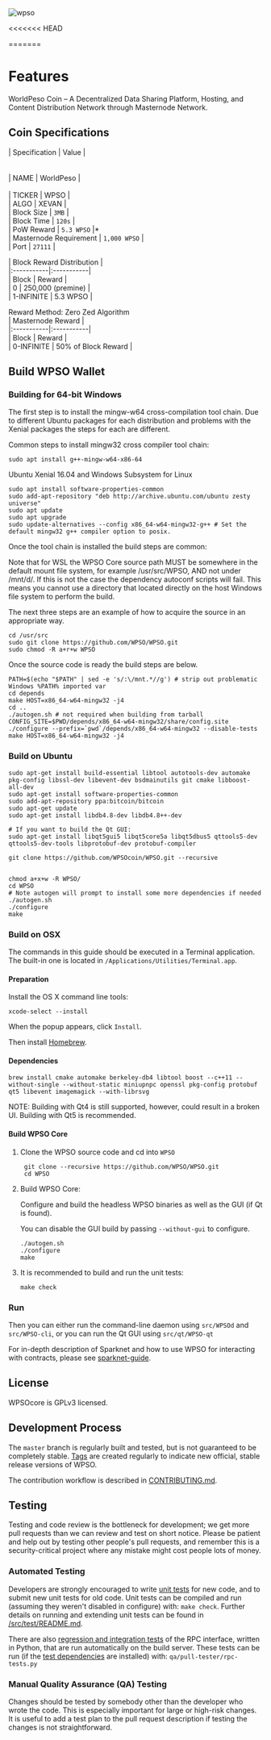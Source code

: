 
<img src="https://i.postimg.cc/9fyxbcGV/github.png" alt="wpso">

<<<<<<< HEAD

=======


Features
=============

WorldPeso Coin – A Decentralized Data Sharing Platform, Hosting, and Content Distribution Network through Masternode Network.

## Coin Specifications

| Specification | Value |</br></br></br>
| NAME | WorldPeso |</br></br>
| TICKER | WPSO |</br>
| ALGO   | XEVAN |</br>
| Block Size | `3MB` |</br>
| Block Time | `120s` |</br>
| PoW Reward | `5.3 WPSO` |*</br>
| Masternode Requirement | `1,000 WPSO` |</br>
| Port | `27111` |</br>
  
  
| Block Reward Distribution | </br>
|:-----------|:-----------|</br>
| Block | Reward |</br>
| 0     | 250,000 (premine) |</br>
| 1-INFINITE | 5.3 WPSO |</br>

Reward Method: Zero Zed Algorithm
</br>
| Masternode Reward |</br>
|:-----------|:-----------|</br>
| Block | Reward |</br>
| 0-INFINITE     | 50% of Block Reward |</br>



Build WPSO Wallet
----------

### Building for 64-bit Windows

The first step is to install the mingw-w64 cross-compilation tool chain. Due to different Ubuntu packages for each distribution and problems with the Xenial packages the steps for each are different.

Common steps to install mingw32 cross compiler tool chain:

    sudo apt install g++-mingw-w64-x86-64
    
Ubuntu Xenial 16.04 and Windows Subsystem for Linux

    sudo apt install software-properties-common
    sudo add-apt-repository "deb http://archive.ubuntu.com/ubuntu zesty universe"
    sudo apt update
    sudo apt upgrade
    sudo update-alternatives --config x86_64-w64-mingw32-g++ # Set the default mingw32 g++ compiler option to posix.
    
Once the tool chain is installed the build steps are common:

Note that for WSL the WPSO Core source path MUST be somewhere in the default mount file system, for example /usr/src/WPSO, AND not under /mnt/d/. If this is not the case the dependency autoconf scripts will fail. This means you cannot use a directory that located directly on the host Windows file system to perform the build.

The next three steps are an example of how to acquire the source in an appropriate way.

    cd /usr/src
    sudo git clone https://github.com/WPSO/WPSO.git
    sudo chmod -R a+r+w WPSO
    
Once the source code is ready the build steps are below.

    PATH=$(echo "$PATH" | sed -e 's/:\/mnt.*//g') # strip out problematic Windows %PATH% imported var
    cd depends
    make HOST=x86_64-w64-mingw32 -j4
    cd ..
    ./autogen.sh # not required when building from tarball
    CONFIG_SITE=$PWD/depends/x86_64-w64-mingw32/share/config.site 
    ./configure --prefix=`pwd`/depends/x86_64-w64-mingw32 --disable-tests
    make HOST=x86_64-w64-mingw32 -j4

### Build on Ubuntu

    sudo apt-get install build-essential libtool autotools-dev automake pkg-config libssl-dev libevent-dev bsdmainutils git cmake libboost-all-dev
    sudo apt-get install software-properties-common
    sudo add-apt-repository ppa:bitcoin/bitcoin
    sudo apt-get update
    sudo apt-get install libdb4.8-dev libdb4.8++-dev

    # If you want to build the Qt GUI:
    sudo apt-get install libqt5gui5 libqt5core5a libqt5dbus5 qttools5-dev qttools5-dev-tools libprotobuf-dev protobuf-compiler

    git clone https://github.com/WPSOcoin/WPSO.git --recursive
    
    
    chmod a+x+w -R WPSO/
    cd WPSO
    # Note autogen will prompt to install some more dependencies if needed
    ./autogen.sh
    ./configure 
    make

### Build on OSX

The commands in this guide should be executed in a Terminal application.
The built-in one is located in `/Applications/Utilities/Terminal.app`.

#### Preparation

Install the OS X command line tools:

`xcode-select --install`

When the popup appears, click `Install`.

Then install [Homebrew](https://brew.sh).

#### Dependencies

    brew install cmake automake berkeley-db4 libtool boost --c++11 --without-single --without-static miniupnpc openssl pkg-config protobuf qt5 libevent imagemagick --with-librsvg

NOTE: Building with Qt4 is still supported, however, could result in a broken UI. Building with Qt5 is recommended.

#### Build WPSO Core

1. Clone the WPSO source code and cd into `WPSO`

        git clone --recursive https://github.com/WPSO/WPSO.git
        cd WPSO

2.  Build WPSO Core:

    Configure and build the headless WPSO binaries as well as the GUI (if Qt is found).

    You can disable the GUI build by passing `--without-gui` to configure.

        ./autogen.sh
        ./configure
        make

3.  It is recommended to build and run the unit tests:

        make check

### Run

Then you can either run the command-line daemon using `src/WPSOd` and `src/WPSO-cli`, or you can run the Qt GUI using `src/qt/WPSO-qt`

For in-depth description of Sparknet and how to use WPSO for interacting with contracts, please see [sparknet-guide](doc/sparknet-guide.md).

License
-------

WPSOcore is GPLv3 licensed.

Development Process
-------------------

The `master` branch is regularly built and tested, but is not guaranteed to be
completely stable. [Tags](https://github.com/WPSO/WPSO/tags) are created
regularly to indicate new official, stable release versions of WPSO.

The contribution workflow is described in [CONTRIBUTING.md](CONTRIBUTING.md).


Testing
-------

Testing and code review is the bottleneck for development; we get more pull
requests than we can review and test on short notice. Please be patient and help out by testing
other people's pull requests, and remember this is a security-critical project where any mistake might cost people
lots of money.

### Automated Testing

Developers are strongly encouraged to write [unit tests](src/test/README.md) for new code, and to
submit new unit tests for old code. Unit tests can be compiled and run
(assuming they weren't disabled in configure) with: `make check`. Further details on running
and extending unit tests can be found in [/src/test/README.md](/src/test/README.md).

There are also [regression and integration tests](/qa) of the RPC interface, written
in Python, that are run automatically on the build server.
These tests can be run (if the [test dependencies](/qa) are installed) with: `qa/pull-tester/rpc-tests.py`

### Manual Quality Assurance (QA) Testing

Changes should be tested by somebody other than the developer who wrote the
code. This is especially important for large or high-risk changes. It is useful
to add a test plan to the pull request description if testing the changes is
not straightforward.
